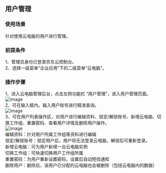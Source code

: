 ## 用户管理
### 使用场景
针对使用云电脑的用户进行管理。<br>
### 前提条件
1、管理员身份已登录京东云控制台。<br>
2、选择一级菜单“企业应用”下的二级菜单“云电脑”。<br>
### 操作步骤
1、进入云电脑管理后台，点击左侧功能栏  “用户管理”，进入用户管理页面。<br>
![image](https://user-images.githubusercontent.com/103625856/169788589-35a9b0ca-4102-465b-92f7-dd0a9948b733.png)<br>
2、可在输入框内，输入用户账号进行精准查询。<br>
![image](https://user-images.githubusercontent.com/103625856/169789764-d3c950f9-01de-40b9-ae04-35f7f6c74699.png)<br>
3、可在用户列表操作区，对用户进行编辑资料、锁定/解锁账号、新增云电脑、切换工作组、重置密码、查看用户详情及删除用户操作。<br>
![image](https://user-images.githubusercontent.com/103625856/169789984-521f3e75-1a20-4e4e-b455-b70343d79bfe.png)<br>
编辑资料：针对用户所属工作组等资料进行编辑<br>
锁定/解锁账号：锁定用户后，用户将无法登录云电脑，解锁后可重新登录。<br>
新增云电脑：可为用户新增一台云电脑实例<br>
切换工作组：可快速切换用户工作组所属<br>
重置密码：为用户重新设置密码，设置后自动短信通知<br>
删除用户：删除后，该用户已分配的云电脑也会被删除（包括云电脑内的数据）<br>


    
